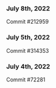 ### July 8th, 2022

Commit #212959

### July 5th, 2022

Commit #314353


### July 4th, 2022

Commit #72281
